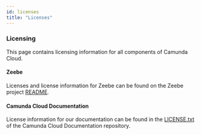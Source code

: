 ```yaml
---
id: licenses
title: "Licenses"
---
```

### Licensing

This page contains licensing information for all components of Camunda Cloud.

#### Zeebe

Licenses and license information for Zeebe can be found on the Zeebe project [README](https://github.com/camunda-cloud/zeebe#license).

#### Camunda Cloud Documentation

License information for our documentation can be found in the [LICENSE.txt](https://github.com/camunda-cloud/camunda-cloud-documentation/blob/master/LICENSE.txt) of the Camunda Cloud Documentation repository.